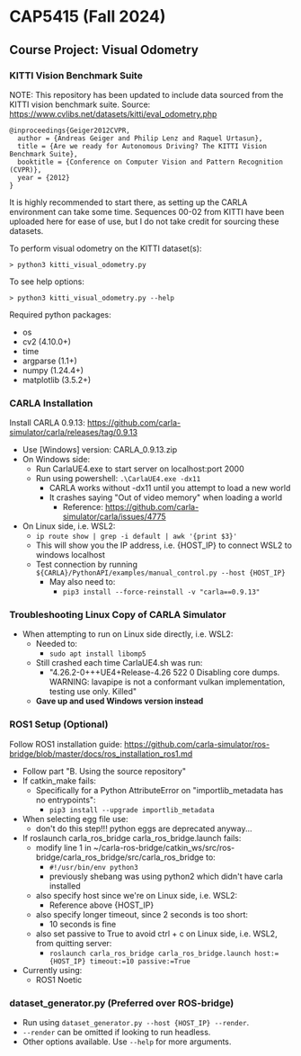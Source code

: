 # CAP5415 (Fall 2024)

## Course Project: Visual Odometry

### KITTI Vision Benchmark Suite
NOTE: This repository has been updated to include data sourced from the KITTI vision benchmark suite.
Source: https://www.cvlibs.net/datasets/kitti/eval_odometry.php

```
@inproceedings{Geiger2012CVPR,
  author = {Andreas Geiger and Philip Lenz and Raquel Urtasun},
  title = {Are we ready for Autonomous Driving? The KITTI Vision Benchmark Suite},
  booktitle = {Conference on Computer Vision and Pattern Recognition (CVPR)},
  year = {2012}
}
```

It is highly recommended to start there, as setting up the CARLA environment can take some time.
Sequences 00-02 from KITTI have been uploaded here for ease of use, but I do not take credit for sourcing these datasets.

To perform visual odometry on the KITTI dataset(s):

```console
> python3 kitti_visual_odometry.py
```

To see help options:

```console
> python3 kitti_visual_odometry.py --help
```

Required python packages:
- os
- cv2 (4.10.0+)
- time
- argparse (1.1+)
- numpy (1.24.4+)
- matplotlib (3.5.2+)

### CARLA Installation
Install CARLA 0.9.13: https://github.com/carla-simulator/carla/releases/tag/0.9.13
- Use [Windows] version: CARLA_0.9.13.zip
- On Windows side:
  - Run CarlaUE4.exe to start server on localhost:port 2000
  - Run using powershell: `.\CarlaUE4.exe -dx11`
    - CARLA works without -dx11 until you attempt to load a new world
    - It crashes saying "Out of video memory" when loading a world
      - Reference: https://github.com/carla-simulator/carla/issues/4775
- On Linux side, i.e. WSL2:
  - `ip route show | grep -i default | awk '{print $3}'`
  - This will show you the IP address, i.e. {HOST_IP} to connect WSL2 to windows localhost
  - Test connection by running `${CARLA}/PythonAPI/examples/manual_control.py --host {HOST_IP}`
    - May also need to:
      - `pip3 install --force-reinstall -v "carla==0.9.13"`

### Troubleshooting Linux Copy of CARLA Simulator
- When attempting to run on Linux side directly, i.e. WSL2:
  - Needed to:
    - `sudo apt install libomp5`
  - Still crashed each time CarlaUE4.sh was run:
    - "4.26.2-0+++UE4+Release-4.26 522 0
                          Disabling core dumps.
                          WARNING: lavapipe is not a conformant vulkan implementation, testing use only.
                          Killed"
  - **Gave up and used Windows version instead**

### ROS1 Setup (Optional)
Follow ROS1 installation guide: https://github.com/carla-simulator/ros-bridge/blob/master/docs/ros_installation_ros1.md
- Follow part "B. Using the source repository"
- If catkin_make fails:
  - Specifically for a Python AttributeError on "importlib_metadata has no entrypoints":
    - `pip3 install --upgrade importlib_metadata`
- When selecting egg file use:
  - don't do this step!!! python eggs are deprecated anyway...
- If roslaunch carla_ros_bridge carla_ros_bridge.launch fails:
  - modify line 1 in ~/carla-ros-bridge/catkin_ws/src/ros-bridge/carla_ros_bridge/src/carla_ros_bridge to:
    - `#!/usr/bin/env python3`
    - previously shebang was using python2 which didn't have carla installed
  - also specify host since we're on Linux side, i.e. WSL2:
    - Reference above {HOST_IP}
  - also specify longer timeout, since 2 seconds is too short:
    - 10 seconds is fine
  - also set passive to True to avoid ctrl + c on Linux side, i.e. WSL2, from quitting server:
    - `roslaunch carla_ros_bridge carla_ros_bridge.launch host:={HOST_IP} timeout:=10 passive:=True`
- Currently using:
  - ROS1 Noetic

### dataset_generator.py (Preferred over ROS-bridge)
- Run using `dataset_generator.py --host {HOST_IP} --render`.
- `--render` can be omitted if looking to run headless.
- Other options available. Use `--help` for more arguments.